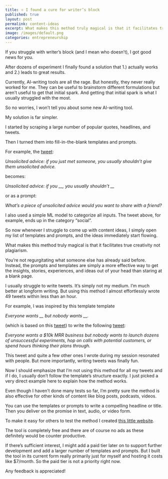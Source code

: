 ```yaml
---
title: ⭐️ I found a cure for writer’s block
published: true
layout: post
permalink: content-ideas
excerpt: What makes this method truly magical is that it facilitates true creativity not plagiarism.
image: /images/default.png
categories: entrepreneurship
---
```


If you struggle with writer’s block (and I mean who doesn’t), I got good news for you. 

After dozens of experiment I finally found a solution that 1.) actually works and 2.) leads to great results. 

Currently, AI-writing tools are all the rage. But honestly, they never really worked for me. They can be useful to brainstorm different formulations but aren’t useful to get that initial spark. And getting that initial spark is what I usually struggled with the most.

So no worries, I won’t tell you about some new AI-writing tool.

My solution is far simpler. 

I started by scraping a large number of popular quotes, headlines, and tweets. 

Then I turned them into fill-in-the-blank templates and prompts.

For example, the [tweet](https://twitter.com/Suhail/status/1440523201264513026):

*Unsolicited advice: if you just met someone, you usually shouldn’t give them unsolicited advice.*

becomes:

*Unsolicited advice: if you __, you usually shouldn’t __*

or as a prompt:

*What’s a piece of unsolicited advice would you want to share with a friend?*

I also used a simple ML model to categorize all inputs. The tweet above, for example, ends up in the category “social”.

So now whenever I struggle to come up with content ideas, I simply open my list of templates and prompts, and the ideas immediately start flowing. 

What makes this method truly magical is that it facilitates true creativity not plagiarism.

You’re not regurgitating what someone else has already said before. Instead, the prompts and templates are simply a more effective way to get the insights, stories, experiences, and ideas out of your head than staring at a blank page.

I usually struggle to write tweets. It’s simply not my medium. I’m much better at longform writing. But using this method I almost effortlessly wrote 49 tweets within less than an hour. 

For example, I was inspired by this template template 

*Everyone wants __ but nobody wants __.*

(which is based on this [tweet](https://twitter.com/thedankoe/status/1515302749310750721)) to write the following [tweet](https://twitter.com/jakobgreenfeld/status/1533795853403451393):

*Everyone wants a $10k MRR business but nobody wants to launch dozens of unsuccessful experiments, hop on calls with potential customers, or spend hours thinking their plans through.*

This tweet and quite a few other ones I wrote during my session resonated with people. But more importantly, writing tweets was finally fun. 

Now I should emphasize that I’m not using this method for all my tweets and if I do, I usually don’t follow the template’s structure exactly. I just picked a very direct example here to explain how the method works. 

Even though I haven’t done many tests so far, I’m pretty sure the method is also effective for other kinds of content like blog posts, podcasts, videos.

You can use the templates or prompts to write a compelling headline or title. Then you deliver on the promise in text, audio, or video form. 

To make it easy for others to test the method I created [this little website](https://getcontentideas.com/). 

The tool is completely free and there are of course no ads as these definitely would be counter productive. 

If there’s sufficient interest, I might add a paid tier later on to support further development and add a larger number of templates and prompts. But I built the tool in its current form really primarily just for myself and hosting it costs like $7/month. So the paid tier is not a priority right now. 

Any feedback is appreciated!